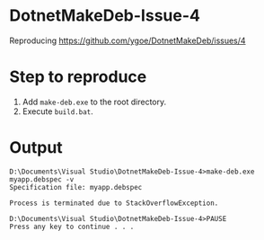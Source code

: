 # DotnetMakeDeb-Issue-4
Reproducing https://github.com/ygoe/DotnetMakeDeb/issues/4

# Step to reproduce
1.  Add `make-deb.exe` to the root directory.
2.  Execute `build.bat`.

# Output

```
D:\Documents\Visual Studio\DotnetMakeDeb-Issue-4>make-deb.exe myapp.debspec -v
Specification file: myapp.debspec

Process is terminated due to StackOverflowException.

D:\Documents\Visual Studio\DotnetMakeDeb-Issue-4>PAUSE
Press any key to continue . . .
```
